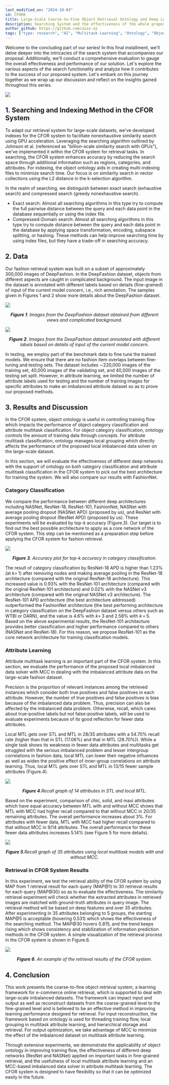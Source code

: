 ```yaml
---
last_modified_on: "2024-10-03"
id: CFOR8
title: Large-Scale Coarse-to-Fine Object Retrieval Ontology and Deep Local Multitask Learning (Part 8)
description: Searching System and the effectiveness of the whole proposal.
author_github: https://github.com/aioz-ai
tags: ["type: research", "AI", "Multitask Learning", "Ontology", "Object Retrieval"]
---
```

Welcome to the concluding part of our series! In this final installment, we'll delve deeper into the intricacies of the search system that accompanies our proposal. Additionally, we'll conduct a comprehensive evaluation to gauge the overall effectiveness and performance of our solution. Let's explore the various aspects of the search functionality and analyze how it contributes to the success of our proposed system. Let's embark on this journey together as we wrap up our discussion and reflect on the insights gained throughout this series.


![](https://vision.aioz.io/f/a0aa2d3736084024807e/?dl=1)

## 1.  Searching and Indexing Method in the CFOR System
To adapt our retrieval system for large-scale datasets, we've developed indexes for the CFOR system to facilitate nonexhaustive similarity search using GPU acceleration. Leveraging the searching algorithm outlined by Johnson et al. (referenced as "billion-scale similarity search with GPUs"), we've implemented it within the CFOR system for retrieval tasks. In searching, the CFOR system enhances accuracy by reducing the search space through additional information such as regions, categories, and attributes. For indexing, the object ontology aids in creating multi-indexing files to minimize search time. Our focus is on similarity search in vector collections using the L2 distance in the k-selection algorithm.

In the realm of searching, we distinguish between exact search (exhaustive search) and compressed search (greedy nonexhaustive search). 

- Exact search: Almost all searching algorithms in this type try to compute the full pairwise distance between the query and each data point in the database sequentially or using the index file.
- Compressed-Domain search: Almost all searching algorithms in this type try to compute distance between the query and each data point in the database by applying space transformation, encoding, subspace splitting, or hashing. These methods can help improve searching time by using index files, but they have a trade-off in searching accuracy.

## 2. Data

Our fashion retrieval system was built on a subset of approximately 300,000 images of DeepFashion. In the DeepFashion dataset, objects from different aspects are caught in complicated background. The input image in the dataset is annotated with different labels based on details (fine-grained) of input of the current model concern, i.e., rich annotation. The samples given in Figures 1 and 2 show more details about the DeepFashion dataset.

![](https://vision.aioz.io/f/4feda9ffdb31488aab4d/?dl=1)*<center>**Figure 1**. Images from the DeepFashion dataset obtained from different views and complicated background.</center>*


![](https://vision.aioz.io/f/6ca92b3f30c2413aa061/?dl=1)*<center>**Figure 2**. Images from the DeepFashion dataset annotated with different labels based on details of input of the current model concern.</center>*

In testing, we employ part of the benchmark data to fine tune the trained models. We ensure that there are no fashion item overlaps between fine-tuning and testing sets. The dataset includes ∼220,000 images of the training set, 40,000 images of the validating set, and 40,000 images of the testing set split. However, in attribute learning, we limited the number of attribute labels used for testing and the number of training images for specific attributes to make an imbalanced attribute dataset so as to prove our proposed methods. 

## 3. Results and Discussion

In the CFOR system, object ontology is useful in controlling training flow which impacts the performance of object category classification and attribute multitask classification. For object category classification, ontology controls the amount of training data through concepts. For attribute multitask classification, ontology manages local grouping which directly affects the performance of the proposed local imbalanced data solver on the large-scale dataset.

In this section, we will evaluate the effectiveness of different deep networks with the support of ontology on both category classification and attribute multitask classification in the CFOR system to pick out the best architecture for training the system. We will also compare our results with FashionNet.

### Category Classification
We compare the performance between different deep architectures including NASNet, ResNet-18, ResNet-101, FashionNet, NASNet with average pooling dropout (NASNet APD) (proposed by us), and ResNet with average pooling dropout (ResNet APD) (proposed by us). These experiments will be evaluated by top-_k_ accuracy (Figure.3). Our target is to find out the best possible architecture to apply as a core network of the CFOR system. This step can be mentioned as a preparation step before applying the CFOR system for fashion retrieval.


![](https://vision.aioz.io/f/6e912ba8aa6b4320b200/?dl=1)*<center>**Figure 3**. Accuracy plot for top-_k_ accuracy in category classification.</center>*

The result of category classification by ResNet-18 APD is higher than 1.23% (at _k_= 1) after removing nodes and making average pooling in the ResNet-18 architecture (compared with the original ResNet-18 architecture). This increased value is 0.93% with the ResNet-101 architecture (compared with the original ResNet-101 architecture) and 0.02% with the NASNet v3 architecture (compared with the original NASNet v3 architecture). The ResNet-101 APD architecture (the best architecture addressed) outperformed the FashionNet architecture (the best performing architecture in category classification on the DeepFashion dataset versus others such as WTBI or DARN), and the value is 4.6% with _k_= 3 and 2.58% with _k_ = 5. Based on the above experimental results, the ResNet-101 architecture provides better classification and higher performance compared to others (NASNet and ResNet-18). For this reason, we propose ResNet-101 as the core network architecture for training classification models.

### Attribute Learning
Attribute multitask learning is an important part of the CFOR system. In this section, we evaluate the performance of the proposed local imbalanced data solver with MCC in dealing with the imbalanced attribute data on the large-scale fashion dataset.

Precision is the proportion of relevant instances among the retrieved instances which consider both true positives and false positives in each attribute. However, the number of true positives and false positives is bias because of the imbalanced data problem. Thus, precision can also be affected by the imbalanced data problem. Otherwise, recall, which cares about true-positive labels but not false-positive labels, will be used to evaluate experiments because of its good reflection for fewer data attributes.

Local MTL gets over STL and MTL in 28/35 attributes with a 54.70% recall rate (higher than that in STL (17.06%) and that in MTL (28.70%)). While a single task shows its weakness in fewer data attributes and multitasks get struggled with the serious imbalanced problem and lesser intergroup correlations in fashion data, local MTL can lower their negative influences as well as widen the positive effect of inner-group correlations on attribute learning. Thus, local MTL gets over STL and MTL in 13/15 fewer sample attributes (Figure.4).

![](https://vision.aioz.io/f/5ed38c2640e54ae8b01b/?dl=1)*<center>**Figure 4**.Recall graph of 14 attributes in STL and local MTL.</center>*

Based on the experiment, comparison of chic, solid, and maxi attributes which have equal accuracy between MTL with and without MCC shows that MTL with MCC had higher recall compared to that without MCC in 20/35 remaining attributes. The overall performance increases about 3%. For attributes with fewer data, MTL with MCC had higher recall compared to that without MCC in 9/14 attributes. The overall performance for these fewer data attributes increases 5.14% (see Figure  5 for more details).

![](https://vision.aioz.io/f/90648f0944b44f709933/?dl=1)*<center>**Figure 5**.Recall graph of 35 attributes using local multitask models with and without MCC.</center>*

###  Retrieval in CFOR System Results
In this experiment, we test the retrieval ability of the CFOR system by using MAP from 1 retrieval result for each query (MAP@1) to 30 retrieval results for each query (MAP@30) so as to evaluate the effectiveness. The similarity retrieval experiment will check whether the extracted attributes in retrieved images are matched with ground-truth attributes in query image. The retrieval method will be based on deep features and over 35 attributes. After experimenting in 35 attributes belonging to 5 groups, the starting MAP@5 is acceptable (hovering 0.531) which shows the effectiveness of the searching method. The MAP@30 hovers 0.815, and the trend keeps rising which shows consistency and stabilization of information prediction methods in the CFOR system. A simple visualization of the retrieval process in the CFOR system is shown in Figure.6.

![](https://vision.aioz.io/f/98639713a71747a293c2/?dl=1)*<center>**Figure 6**. An example of the retrieval results of the CFOR system.</center>*

## 4. Conclusion
This work presents the coarse-to-fine object retrieval system, a learning framework for e-commerce online retrieval, which is supported to deal with large-scale imbalanced datasets. The framework can impact input and output as well as reconstruct datasets from the coarse-grained level to the fine-grained level and is believed to be an effective method in improving learning performance designed for retrieval. For input reconstruction, the framework based on ontology is used for threading training flow, local grouping in multitask attribute learning, and hierarchical storage and retrieval. For output optimization, we take advantage of MCC to minimize the effect of the imbalanced dataset on multitask attribute learning.

Through extensive experiments, we demonstrate the applicability of object ontology in improving training flow, the effectiveness of different deep networks (ResNet and NASNet) applied on important tasks in fine-grained retrieval, and the usefulness of local multitask attribute learning and an MCC-based imbalanced data solver in attribute multitask learning. The CFOR system is designed to have flexibility so that it can be optimized easily in the future.